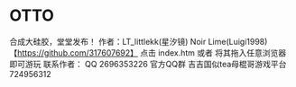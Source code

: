 # OTTO
合成大硅胶，堂堂发布！
作者：LT_littlekk(星汐镜) Noir Lime(Luigi1998)【https://github.com/317607692】
点击 index.htm 或者 将其拖入任意浏览器 即可游玩
联系作者： QQ 2696353226   官方QQ群 吉吉国似tea母棍哥游戏平台 724956312
